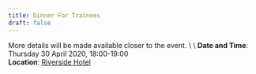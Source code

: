 ```yaml
---
title: Dinner For Trainees
draft: false
---
```


More details will be made available closer to the event. \ \\
**Date and Time**: Thursday 30 April 2020, 18:00-19:00 \
**Location**: [Riverside Hotel](/venue)
